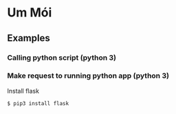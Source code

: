 # Um Mói

## Examples

### Calling python script (python 3)

### Make request to running python app (python 3)

Install flask

``` shell
$ pip3 install flask
```
